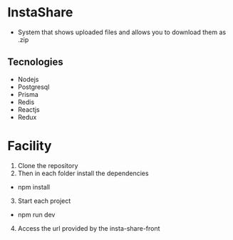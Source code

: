 # InstaShare

* System that shows uploaded files and allows you to download them as .zip


## Tecnologies
* Nodejs
* Postgresql
* Prisma
* Redis
* Reactjs
* Redux


# Facility
1. Clone the repository
2. Then in each folder install the dependencies
- npm install
3. Start each project
- npm run dev
4. Access the url provided by the insta-share-front
